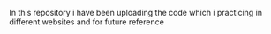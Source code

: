 In this repository i have been uploading the code which i practicing in different websites and for future reference
